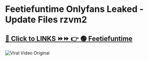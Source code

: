 
 # Feetiefuntime Onlyfans Leaked - Update Files rzvm2

## <h2><a href="https://clipsfans.com/Feetiefuntime&ref=git">🔗 Click to LINKS ⏩⏩ 👉 🟢 Feetiefuntime </a></h2>

<a href="https://clipsfans.com/Feetiefuntime&ref=git" rel="nofollow" data-target="animated-image.originalLink"><img src="https://i.ibb.co.com/xMMVF88/686577567.gif" alt="Viral Video Original" style="max-width: 100%; display: inline-block;" data-target="animated-image.originalImage"></a>

